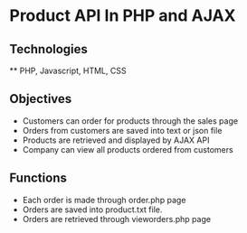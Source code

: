 # Product API In PHP and AJAX

## Technologies

** PHP, Javascript, HTML, CSS

## Objectives
* Customers can order for products through the sales page
* Orders from customers are saved into text or json file 
* Products are retrieved and displayed by AJAX API 
* Company can view all products ordered from customers

## Functions
* Each order is made through order.php page 
* Orders are saved into product.txt file.
* Orders are retrieved through vieworders.php page
